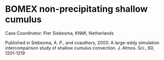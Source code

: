 # BOMEX non-precipitating shallow cumulus

Case Coordinator: Pier Siebesma, KNMI, Netherlands

Published in Siebesma, A. P., and coauthors, 2003: A large-eddy simulation
intercomparison study of shallow cumulus convection. J. Atmos. Sci., 60,
1201-1219

